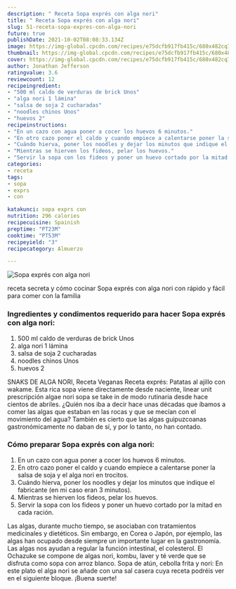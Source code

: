 ```yaml
---
description: " Receta Sopa exprés con alga nori"
title: " Receta Sopa exprés con alga nori"
slug: 51-receta-sopa-expres-con-alga-nori
future: true
publishDate: 2021-10-02T08:08:33.134Z
image: https://img-global.cpcdn.com/recipes/e75dcfb917fb415c/680x482cq70/sopa-expres-con-alga-nori-foto-principal.jpg
thumbnail: https://img-global.cpcdn.com/recipes/e75dcfb917fb415c/680x482cq70/sopa-expres-con-alga-nori-foto-principal.jpg
cover: https://img-global.cpcdn.com/recipes/e75dcfb917fb415c/680x482cq70/sopa-expres-con-alga-nori-foto-principal.jpg
author: Jonathan Jefferson
ratingvalue: 3.6
reviewcount: 12
recipeingredient:
- "500 ml caldo de verduras de brick Unos"
- "alga nori 1 lámina"
- "salsa de soja 2 cucharadas"
- "noodles chinos Unos"
- "huevos 2"
recipeinstructions:
- "En un cazo con agua poner a cocer los huevos 6 minutos."
- "En otro cazo poner el caldo y cuando empiece a calentarse poner la salsa de soja y el alga nori en trocitos."
- "Cuándo hierva, poner los noodles y dejar los minutos que indique el fabricante (en mi caso eran 3 minutos)."
- "Mientras se hierven los fideos, pelar los huevos."
- "Servir la sopa con los fideos y poner un huevo cortado por la mitad en cada ración."
categories:
- receta
tags:
- sopa
- exprs
- con

katakunci: sopa exprs con 
nutrition: 296 calories
recipecuisine: Spainish
preptime: "PT23M"
cooktime: "PT53M"
recipeyield: "3"
recipecategory: Almuerzo

---
```



![Sopa exprés con alga nori](https://img-global.cpcdn.com/recipes/e75dcfb917fb415c/680x482cq70/sopa-expres-con-alga-nori-foto-principal.jpg)

receta secreta y cómo cocinar Sopa exprés con alga nori con rápido y fácil para comer con la familia

<!--inarticleads1-->

### Ingredientes y condimentos requerido para hacer Sopa exprés con alga nori:

1. 500 ml caldo de verduras de brick Unos
1. alga nori 1 lámina
1. salsa de soja 2 cucharadas
1. noodles chinos Unos
1. huevos 2

SNAKS DE ALGA NORI, Receta Veganas Receta exprés: Patatas al ajillo con wakame. Esta rica sopa viene directamente desde naciente, linear unit prescripción algae nori sopa se take in de modo rutinaria desde hace cientos de abriles. ¿Quién nos iba a decir hace unas décadas que íbamos a comer las algas que estaban en las rocas y que se mecían con el movimiento del agua? También es cierto que las algas guipuzcoanas gastronómicamente no daban de sí, y por lo tanto, no han contado. 

<!--inarticleads2-->

### Cómo preparar Sopa exprés con alga nori:

1. En un cazo con agua poner a cocer los huevos 6 minutos.
1. En otro cazo poner el caldo y cuando empiece a calentarse poner la salsa de soja y el alga nori en trocitos.
1. Cuándo hierva, poner los noodles y dejar los minutos que indique el fabricante (en mi caso eran 3 minutos).
1. Mientras se hierven los fideos, pelar los huevos.
1. Servir la sopa con los fideos y poner un huevo cortado por la mitad en cada ración.


Las algas, durante mucho tiempo, se asociaban con tratamientos medicinales y dietéticos. Sin embargo, en Corea o Japón, por ejemplo, las algas han ocupado desde siempre un importante lugar en la gastronomía. Las algas nos ayudan a regular la función intestinal, el colesterol. El Ochazuke se compone de algas nori, kombu, laver y té verde que se disfruta como sopa con arroz blanco. Sopa de atún, cebolla frita y nori: En este plato el alga nori se añade con una sal casera cuya receta podréis ver en el siguiente bloque. 
¡Buena suerte!

